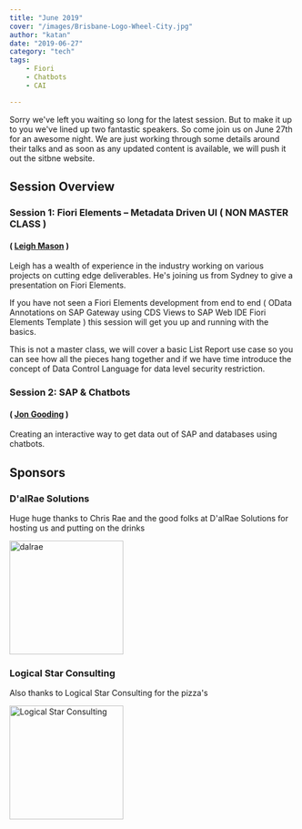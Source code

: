 ```yaml
---
title: "June 2019"
cover: "/images/Brisbane-Logo-Wheel-City.jpg"
author: "katan"
date: "2019-06-27"
category: "tech"
tags:
    - Fiori
    - Chatbots
    - CAI

---
```


Sorry we've left you waiting so long for the latest session.  But to make it up to you we've lined up two fantastic speakers.  So come join us on June 27th for an awesome night. We are just working through some details around their talks and as soon as any updated content is available, we will push it out the sitbne website.

## Session Overview

### Session 1: Fiori Elements – Metadata Driven UI ( NON MASTER CLASS ) 

#### ( [Leigh Mason](https://twitter.com/Whatisthemason) )

Leigh has a wealth of experience in the industry working on various projects on cutting edge deliverables. He's joining us from Sydney to give a presentation on Fiori Elements.

If you have not seen a Fiori Elements development from end to end ( OData Annotations on SAP Gateway using CDS Views to SAP Web IDE Fiori Elements Template ) this session will get you up and running with the basics.

This is not a master class, we will cover a basic List Report use case so you can see how all the pieces hang together and if we have time introduce the concept of Data Control Language for data level security restriction.

### Session 2: SAP & Chatbots

#### ( [Jon Gooding](https://twitter.com/jon_gooding) )

Creating an interactive way to get data out of SAP and databases using chatbots.   

## Sponsors

### D'alRae Solutions

Huge huge thanks to Chris Rae and the good folks at D'alRae Solutions for hosting us and putting on the drinks 

<img src="/images/sponsor logos/dalrae logo.png" alt="dalrae" width="200"/>

### Logical Star Consulting

Also thanks to Logical Star Consulting for the pizza's

<img src="/images/sponsor logos/Logical Star Consulting Logo.png" alt="Logical Star Consulting" width="200"/>
